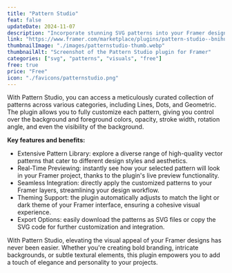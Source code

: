 ```yaml
---
title: "Pattern Studio"
feat: false
updateDate: 2024-11-07
description: "Incorporate stunning SVG patterns into your Framer designs."
link: "https://www.framer.com/marketplace/plugins/pattern-studio--bnihurxofcnd4q4bxk27vvnn8/?via=julesvcode"
thumbnailImage: "./images/patternstudio-thumb.webp"
thumbnailAlt: "Screenshot of the Pattern Studio plugin for Framer"
categories: ["svg", "patterns", "visuals", "free"]
free: true
price: "Free"
icon: "./favicons/patternstudio.png"
---
```


With Pattern Studio, you can access a meticulously curated collection of patterns across various categories, including Lines, Dots, and Geometric. The plugin allows you to fully customize each pattern, giving you control over the background and foreground colors, opacity, stroke width, rotation angle, and even the visibility of the background.

<b>Key features and benefits:</b>

- Extensive Pattern Library: explore a diverse range of high-quality vector patterns that cater to different design styles and aesthetics.
- Real-Time Previewing: instantly see how your selected pattern will look in your Framer project, thanks to the plugin's live preview functionality.
- Seamless Integration: directly apply the customized patterns to your Framer layers, streamlining your design workflow.
- Theming Support: the plugin automatically adjusts to match the light or dark theme of your Framer interface, ensuring a cohesive visual experience.
- Export Options: easily download the patterns as SVG files or copy the SVG code for further customization and integration.

With Pattern Studio, elevating the visual appeal of your Framer designs has never been easier. Whether you're creating bold branding, intricate backgrounds, or subtle textural elements, this plugin empowers you to add a touch of elegance and personality to your projects.